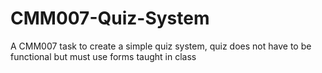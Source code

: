 # CMM007-Quiz-System
A CMM007 task to create a simple quiz system, quiz does not have to be functional but must use forms taught in class
